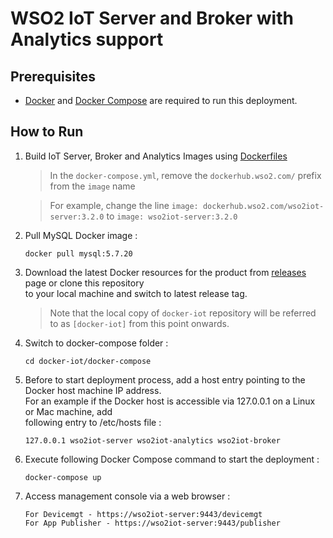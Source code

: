 # WSO2 IoT Server and Broker with Analytics support

## Prerequisites

  * [Docker](https://www.docker.com/get-docker) and [Docker Compose](https://docs.docker.com/compose/install/#install-compose) are required to run this deployment.

## How to Run

  1. Build IoT Server, Broker and Analytics Images using [Dockerfiles](../../dockerfiles/README.md)
     > In the `docker-compose.yml`, remove the `dockerhub.wso2.com/` prefix from the `image` name
            
     > For example, change the line `image: dockerhub.wso2.com/wso2iot-server:3.2.0` to `image: wso2iot-server:3.2.0`
  2. Pull MySQL Docker image :
     ```
     docker pull mysql:5.7.20
     ```

  3. Download the latest Docker resources for the product from [releases](https://github.com/wso2/docker-iot/releases) 
     page or clone this repository <br> to your local machine and switch to latest release tag.
     
     > Note that the local copy of `docker-iot` repository will be referred to as `[docker-iot]` from this point onwards.

  4. Switch to docker-compose folder :
     ```
     cd docker-iot/docker-compose
     ```

  5. Before to start deployment process, add a host entry pointing to the Docker host machine IP address. <br>
     For an example if the Docker host is accessible via 127.0.0.1 on a Linux or Mac machine, add <br>
     following entry to /etc/hosts file :
     ```
     127.0.0.1 wso2iot-server wso2iot-analytics wso2iot-broker
     ```
     
  6. Execute following Docker Compose command to start the deployment :
     ```
     docker-compose up
     ```

  7. Access management console via a web browser :
     ```
     For Devicemgt - https://wso2iot-server:9443/devicemgt
     For App Publisher - https://wso2iot-server:9443/publisher
     ```

